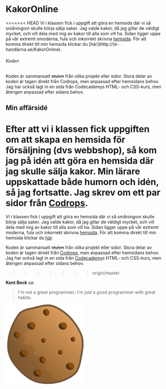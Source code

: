 # KakorOnline
<<<<<<< HEAD
Vi i klassen fick i uppgift att göra en hemsida där vi så småningom skulle börja sälja saker. Jag valde kakor, då jag gillar de väldigt mycket, och vill dela med mig av kakor till alla som vill ha. Sidan ligger uppe på vår extremt omoderna, fula och inkorrekt skrivna [hemsida](http://e-handlarna.se). För att komma direkt till min hemsida klickar du [här](http://(e-handlarna.se/KakorOnline).

###### Koden
Koden är sammansatt ~~stulen~~ från olika projekt eller sidor. Stora delar av koden är tagen direkt från Codrops, men anpassad efter hemsidans behov. Jag har också lagt in en sida från Codecademys HTML- och CSS-kurs, men återigen anpassad efter sidans behov.

## Min affärsidé
Efter att vi i klassen fick uppgiften om att skapa en hemsida för försäljning (dvs webbshop), så kom jag på idén att göra en hemsida där jag skulle sälja kakor. Min lärare uppskattade både humorn och idén, så jag fortsatte. Jag skrev om ett par sidor från [Codrops](http://codrops.com).
=======
Vi i klassen fick i uppgift att göra en hemsida där vi så småningom skulle börja sälja saker. Jag valde kakor, då jag gillar de väldigt mycket, och vill dela med mig av kakor till alla som vill ha. Sidan ligger uppe på vår extremt moderna, fula och inkorrekt skrivna [hemsida](http://e-handlarna.se). För att komma direkt till min hemsida klickar du [här](http://e-handlarna.se/KakorOnline).

Koden är sammansatt ~~stulen~~ från olika projekt eller sidor. Stora delar av koden är tagen direkt från [Codrops](httP://codrops.com), men anpassad efter hemsidans behov. Jag har också lagt in en sida från [Codecademy](http://codecademy.com)s HTML- och CSS-kurs, men återigen anpassad efter sidans behov.
>>>>>>> origin/master

**Kent Beck** sa:
>I'm not a great programmer; I'm just a good programmer with great habits.

![image](images/favicon.png)
